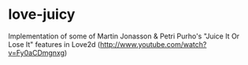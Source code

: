 love-juicy
==========

Implementation of some of Martin Jonasson &amp; Petri Purho's "Juice It Or Lose It" features in Love2d (http://www.youtube.com/watch?v=Fy0aCDmgnxg)

